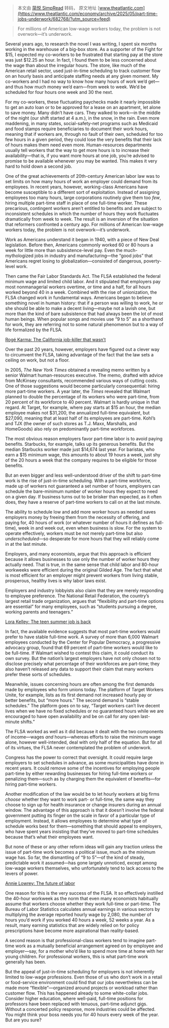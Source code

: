> 本文由 [简悦 SimpRead](http://ksria.com/simpread/) 转码， 原文地址 [www.theatlantic.com](https://www.theatlantic.com/economy/archive/2025/05/part-time-jobs-underwork/682768/?utm_source=feed)

> For millions of American low-wage workers today, the problem is not overwork—it’s underwork.

Several years ago, to research the novel I was writing, I spent six months working in the warehouse of a big-box store. As a supporter of the Fight for $15, I expected my co-workers to be frustrated that starting pay at the store was just $12.25 an hour. In fact, I found them to be less concerned about the wage than about the irregular hours. The store, like much of the American retail sector, used just-in-time scheduling to track customer flow on an hourly basis and anticipate staffing needs at any given moment. My co-workers and I had no way to know how many hours of work we’d get—and thus how much money we’d earn—from week to week. We’d be scheduled for four hours one week and 30 the next.

For my co-workers, these fluctuating paychecks made it nearly impossible to get an auto loan or to be approved for a lease on an apartment, let alone to save money. Many didn’t have cars. They walked to work—in the middle of the night (our shift started at 4 a.m.), in the snow, in the rain. Even more maddening, in many states, social-safety-net programs such as Medicaid and food stamps require beneficiaries to document their work hours, meaning that if workers are, through no fault of their own, scheduled for too few hours in a given period, they could lose the very benefits that their lack of hours makes them need even more. Human-resources departments usually tell workers that the way to get more hours is to increase their availability—that is, if you want more hours at one job, you’re advised to promise to be available whenever you may be wanted. This makes it very hard to hold down a second job.

One of the great achievements of 20th-century American labor law was to set limits on how many hours of work an employer could demand from its employees. In recent years, however, working-class Americans have become susceptible to a different sort of exploitation. Instead of assigning employees too many hours, large corporations routinely give them too _few_, hiring multiple part-time staff in place of one full-time worker. These precarious, contingent workers aren’t entitled to benefits and are subject to inconsistent schedules in which the number of hours they work fluctuates dramatically from week to week. The result is an inversion of the situation that reformers confronted a century ago. For millions of American low-wage workers today, the problem is not overwork—it’s underwork.

Work as Americans understand it began in 1940, with a piece of New Deal legislation. Before then, Americans commonly worked 60 or 80 hours a week for little more than subsistence-level pay. Even the much-mythologized jobs in industry and manufacturing—the “good jobs” that Americans regret losing to globalization—consisted of dangerous, poverty-level work.

Then came the Fair Labor Standards Act. The FLSA established the federal minimum wage and limited child labor. And it stipulated that employers pay most nonmanagerial workers overtime, or time and a half, for all hours worked beyond 40 in a week. Combined with the rise of unionization, the FLSA changed work in fundamental ways. Americans began to believe something novel in human history: that if a person was willing to work, he or she should be able to make a decent living—maybe not a lavish one, but more than the kind of bare subsistence that had always been the lot of most human beings. When popular songs and movies use “9 to 5” as a shorthand for work, they are referring not to some natural phenomenon but to a way of life formalized by the FLSA.

[Rogé Karma: The California job-killer that wasn’t](https://www.theatlantic.com/economy/archive/2024/12/california-minimum-wage-myth/681145/)

Over the past 20 years, however, employers have figured out a clever way to circumvent the FLSA, taking advantage of the fact that the law sets a ceiling on work, but not a floor.

In 2005, _The New York Times_ obtained a revealing memo written by a senior Walmart human-resources executive. The memo, drafted with advice from McKinsey consultants, recommended various ways of cutting costs. One of those suggestions would become particularly consequential: hiring more part-time workers. A year later, the _Times_ revealed that Walmart planned to double the percentage of its workers who were part-time, from 20 percent of its workforce to 40 percent. Walmart is hardly unique in that regard. At Target, for example, where pay starts at $15 an hour, the median employee makes not $31,200, the annualized full-time equivalent, but $27,090, meaning that at least half of its employees are part-time. Kohl’s and TJX (the owner of such stores as T.J. Maxx, Marshalls, and HomeGoods) also rely on predominantly part-time workforces.

The most obvious reason employers favor part-time labor is to avoid paying benefits. Starbucks, for example, talks up its generous benefits. But the median Starbucks worker made just $14,674 last year. For baristas, who earn a $15 minimum wage, this amounts to about 19 hours a week, just shy of the 20 hours a week that the company requires to be eligible for those benefits.

But an even bigger and less well-understood driver of the shift to part-time work is the rise of just-in-time scheduling. With a part-time workforce, made up of workers not guaranteed a set number of hours, employers can schedule the bare-minimum number of worker hours they expect to need on a given day. If business turns out to be brisker than expected, as it often does, they have a reserve of part-time workers to call on at the last minute.

The ability to schedule low and add more worker hours as needed saves employers money by freeing them from the necessity of offering, and paying for, 40 hours of work (or whatever number of hours it defines as full-time), week in and week out, even when business is slow. For the system to operate effectively, workers must be not merely part-time but also _underscheduled_—so desperate for more hours that they will reliably come in at the last minute.

Employers, and many economists, argue that this approach is efficient because it allows businesses to use only the number of worker hours they actually need. That is true, in the same sense that child labor and 80-hour workweeks were efficient during the original Gilded Age. The fact that what is most efficient for an employer might prevent workers from living stable, prosperous, healthy lives is why labor laws exist.

Employers and industry lobbyists also claim that they are merely responding to employee preference. The National Retail Federation, the country’s largest retail trade organization, argues that “flexibility and part-time options are essential” for many employees, such as “students pursuing a degree, working parents and teenagers.”

[Lora Kelley: The teen summer job is back](https://www.theatlantic.com/newsletters/archive/2024/06/teen-summer-job-trends/678793/)

In fact, the available evidence suggests that most part-time workers would prefer to have stable full-time work. A survey of more than 6,000 Walmart employees conducted by the Center for Popular Democracy, a progressive advocacy group, found that 69 percent of part-time workers would like to be full-time. If Walmart wished to contest this claim, it could conduct its own survey. But the nation’s largest employers have not only chosen not to disclose precisely what percentage of their workforces are part-time; they also haven’t released any data to support their claim that many workers prefer these sorts of schedules.

Meanwhile, issues concerning hours are often among the first demands made by employees who form unions today. The platform of Target Workers Unite, for example, lists as its first demand not increased hourly pay or better benefits, but “more hours.” The second demand is “stable schedules.” The platform goes on to say, “Target workers can’t live decent lives when we have no fixed schedules or no guaranteed hours while we are encouraged to have open availability and be on call for any open last-minute shifts.”

The FLSA worked as well as it did because it dealt with the two components of income—wages _and_ hours—whereas efforts to raise the minimum wage alone, however well-intended, deal with only half of the equation. But for all of its virtues, the FLSA never contemplated the problem of underwork.

Congress has the power to correct that oversight. It could require large employers to set schedules in advance, as some municipalities have done in recent years. It could remove some of the incentives for employing people part-time by either rewarding businesses for hiring full-time workers or penalizing them—such as by charging them the equivalent of benefits—for hiring part-time workers.

Another modification of the law would be to let hourly workers at big firms _choose_ whether they want to work part- or full-time, the same way they choose to sign up for health insurance or change insurers during an annual window. The advantage of this approach is that it doesn’t involve the federal government putting its finger on the scale in favor of a particular type of employment. Instead, it allows employees to determine what type of schedule works best for them—something that should appeal to employers, who have spent years insisting that they’ve moved to part-time schedules because that’s what their employees want.

But none of these or any other reform ideas will gain any traction unless the issue of part-time work becomes a political issue, much as the minimum wage has. So far, the dismantling of “9 to 5”—of the kind of steady, predictable work it assumed—has gone largely unnoticed, except among low-wage workers themselves, who unfortunately tend to lack access to the levers of power.

[Annie Lowrey: The future of labor](https://www.theatlantic.com/ideas/archive/2024/06/future-labor-seiu-mary-kay-henry/678281/)

One reason for this is the very success of the FLSA. It so effectively instilled the 40-hour workweek as the norm that even many economists habitually assume that workers choose whether they work full-time or part-time. The Bureau of Labor Statistics calculates annual earnings in various sectors by multiplying the average reported hourly wage by 2,080, the number of hours you’d work if you worked 40 hours a week, 52 weeks a year. As a result, many earning statistics that are widely relied on for policy prescriptions have become more aspirational than reality-based.

A second reason is that professional-class workers tend to imagine part-time work as a mutually beneficial arrangement agreed on by employee and employer—say, for a mother who’d like to spend more time at home with her young children. For professional workers, this is what part-time work generally has been.

But the appeal of just-in-time scheduling for employers is not inherently limited to low-wage professions. Even those of us who don’t work in a retail or food-service environment could find that our jobs nevertheless can be made more “flexible”—organized around projects or workload rather than customer flow. This has happened already to some white-collar jobs. Consider higher education, where well-paid, full-time positions for professors have been replaced with tenuous, part-time adjunct gigs. Without a concerted policy response, more industries could be affected. You might think your boss needs you for 40 hours every week of the year. But are you sure?